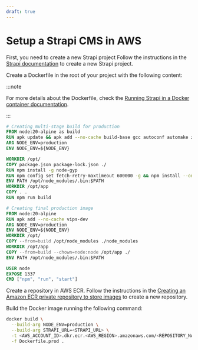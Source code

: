 ```yaml
---
draft: true
---
```


# Setup a Strapi CMS in AWS

First, you need to create a new Strapi project Follow the instructions in the [Strapi documentation](https://docs.strapi.io/dev-docs/setup-deployment) to create a new Strapi project.

Create a Dockerfile in the root of your project with the following content:

:::note

For more details about the Dockerfile, check the [Running Strapi in a Docker container documentation](https://docs.strapi.io/dev-docs/installation/docker).

:::

```Dockerfile
# Creating multi-stage build for production
FROM node:20-alpine as build
RUN apk update && apk add --no-cache build-base gcc autoconf automake zlib-dev libpng-dev vips-dev git > /dev/null 2>&1
ARG NODE_ENV=production
ENV NODE_ENV=${NODE_ENV}

WORKDIR /opt/
COPY package.json package-lock.json ./
RUN npm install -g node-gyp
RUN npm config set fetch-retry-maxtimeout 600000 -g && npm install --only=production
ENV PATH /opt/node_modules/.bin:$PATH
WORKDIR /opt/app
COPY . .
RUN npm run build

# Creating final production image
FROM node:20-alpine
RUN apk add --no-cache vips-dev
ARG NODE_ENV=production
ENV NODE_ENV=${NODE_ENV}
WORKDIR /opt/
COPY --from=build /opt/node_modules ./node_modules
WORKDIR /opt/app
COPY --from=build --chown=node:node /opt/app ./
ENV PATH /opt/node_modules/.bin:$PATH

USER node
EXPOSE 1337
CMD ["npm", "run", "start"]
```

Create a repository in AWS ECR. Follow the instructions in the [Creating an Amazon ECR private repository to store images](https://docs.aws.amazon.com/AmazonECR/latest/userguide/repository-create.html) to create a new repository.

Build the Docker image running the following command:

```bash
docker build \
  --build-arg NODE_ENV=production \
  --build-arg STRAPI_URL=<STRAPI_URL> \
  -t <AWS_ACCOUNT_ID>.dkr.ecr.<AWS_REGION>.amazonaws.com/<REPOSITORY_NAME>:<TAG> \
  -f Dockerfile.prod .
```
